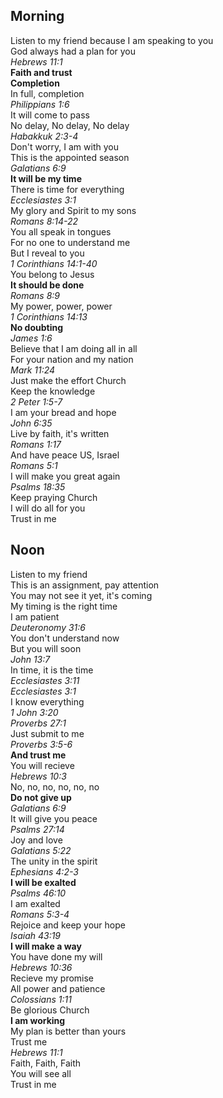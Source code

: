 ## Morning

Listen to my friend because I am speaking to you  
God always had a plan for you  
_Hebrews 11:1_  
**Faith and trust**  
**Completion**  
In full, completion  
_Philippians 1:6_  
It will come to pass  
No delay, No delay, No delay  
_Habakkuk 2:3-4_  
Don't worry, I am with you  
This is the appointed season  
_Galatians 6:9_  
**It will be my time**  
There is time for everything  
_Ecclesiastes 3:1_  
My glory and Spirit to my sons  
_Romans 8:14-22_  
You all speak in tongues  
For no one to understand me  
But I reveal to you  
_1 Corinthians 14:1-40_  
You belong to Jesus  
**It should be done**  
_Romans 8:9_  
My power, power, power  
_1 Corinthians 14:13_  
**No doubting**  
_James 1:6_  
Believe that I am doing all in all  
For your nation and my nation  
_Mark 11:24_  
Just make the effort Church  
Keep the knowledge  
_2 Peter 1:5-7_  
I am your bread and hope  
_John 6:35_  
Live by faith, it's written  
_Romans 1:17_  
And have peace US, Israel  
_Romans 5:1_  
I will make you great again  
_Psalms 18:35_  
Keep praying Church  
I will do all for you  
Trust in me  

## Noon

Listen to my friend  
This is an assignment, pay attention  
You may not see it yet, it's coming  
My timing is the right time  
I am patient  
_Deuteronomy 31:6_  
You don't understand now  
But you will soon  
_John 13:7_  
In time, it is the time  
_Ecclesiastes 3:11_  
_Ecclesiastes 3:1_  
I know everything  
_1 John 3:20_  
_Proverbs 27:1_  
Just submit to me  
_Proverbs 3:5-6_  
**And trust me**  
You will recieve  
_Hebrews 10:3_  
No, no, no, no, no, no  
**Do not give up**  
_Galatians 6:9_  
It will give you peace  
_Psalms 27:14_  
Joy and love  
_Galatians 5:22_  
The unity in the spirit  
_Ephesians 4:2-3_  
**I will be exalted**  
_Psalms 46:10_  
I am exalted  
_Romans 5:3-4_  
Rejoice and keep your hope  
_Isaiah 43:19_  
**I will make a way**  
You have done my will  
_Hebrews 10:36_  
Recieve my promise  
All power and patience  
_Colossians 1:11_  
Be glorious Church  
**I am working**  
My plan is better than yours  
Trust me  
_Hebrews 11:1_  
Faith, Faith, Faith  
You will see all  
Trust in me  